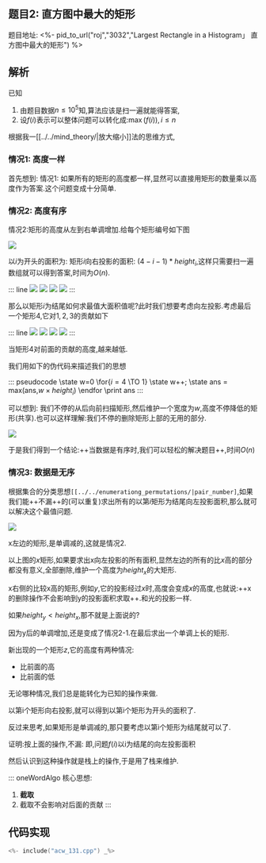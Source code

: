 ## 题目2: 直方图中最大的矩形

题目地址: <%- pid_to_url("roj","3032","Largest Rectangle in a Histogram」 直方图中最大的矩形") %>

## 解析

已知

1. 由题目数据$n \leqslant 10^5$知,算法应该是扫一遍就能得答案,
2. 设$f(i)$表示可以整体问题可以转化成:$\max(f(i)),i \leqslant n$


根据我一[[../../mind_theory/|放大缩小]]法的思维方式,

### 情况1: 高度一样

首先想到: 情况1: 如果所有的矩形的高度都一样,显然可以直接用矩形的数量乘以高度作为答案.这个问题变成十分简单.

### 情况2: 高度有序

情况2:矩形的高度从左到右单调增加.给每个矩形编号如下图

![](./asy/figrure1.svg)

以$i$为开头的面积为: 矩形$i$向右投影的面积: $(4-i-1) * height_i$,这样只需要扫一遍数组就可以得到答案,时间为$O(n)$.

::: line
![](./asy/figure2_1.svg)
![](./asy/figure2_2.svg)
![](./asy/figure2_3.svg)
![](./asy/figure2_4.svg)
:::

那么以矩形$i$为结尾如何求最值大面积值呢?此时我们想要考虑向左投影.考虑最后一个矩形$4$,它对$1,2,3$的贡献如下

::: line
![](./asy/figure3_4.svg)
![](./asy/figure3_3.svg)
![](./asy/figure3_2.svg)
![](./asy/figure3_1.svg)
:::

当矩形$4$对前面的贡献的高度,越来越低.

我们用如下的伪代码来描述我们的思想

::: pseudocode
\state w=0
\for{$i=4$ \TO $1$}
    \state w++;
    \state ans = max(ans,$w \times height_i$) 
\endfor
\print ans
:::

可以想到: 我们不停的从后向前扫描矩形,然后维护一个宽度为$w$,高度不停降低的矩形(共享).也可以这样理解:我们不停的删除矩形上部的无用的部分.

![](./asy/figure4.svg)

于是我们得到一个结论:++当数据是有序时,我们可以轻松的解决题目++,时间$O(n)$

### 情况3: 数据是无序

根据集合的分类思想`[[../../enumerationg_permutations/|pair_number]`,如果我们能++不漏++的(可以重复)求出所有的以第$i$矩形为结尾向左投影面积,那么就可以解决这个最值问题.

![](./asy/figure5.svg)


x左边的矩形,是单调减的,这就是情况2.

以上图的$x$矩形,如果要求出x向左投影的所有面积,显然左边的所有的比$x$高的部分都没有意义,全部删除,维护一个高度为$height_x$的大矩形.


x右侧的比较x高的矩形,例如$y$,它的投影经过$x$时,高度会变成$x$的高度,也就说:++x的删除操作不会影响到y的投影面积求取++.和光的投影一样.

如果$height_y < height_x$,那不就是上面说的?

因为y后的单调增加,还是变成了情况2-1.在最后求出一个单调上长的矩形.


新出现的一个矩形$z$,它的高度有两种情况:

- 比前面的高
- 比前面的低

无论哪种情况,我们总是能转化为已知的操作来做.


以第i个矩形向右投影,就可以得到以第i个矩形为开头的面积了.

反过来思考,如果矩形是单调减的,那只要考虑以第i个矩形为结尾就可以了.


证明:按上面的操作,不漏:
即,问题$f(i)$以i为结尾的向左投影面积

然后认识到这种操作就是栈上的操作,于是用了栈来维护.


::: oneWordAlgo
核心思想: 
1. **截取**
2. 截取不会影响对后面的贡献
:::


## 代码实现

```cpp
<%- include("acw_131.cpp") _%>
```
